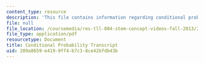 ```yaml
---
content_type: resource
description: 'This file contains information regarding conditional probability transcript. '
file: null
file_location: /coursemedia/res-tll-004-stem-concept-videos-fall-2013/209a8659e4199ff4b7c38ce42bfdb43b_MITRES_TLL-004F13_CondPr.pdf
file_type: application/pdf
resourcetype: Document
title: Conditional Probability Transcript
uid: 209a8659-e419-9ff4-b7c3-8ce42bfdb43b
---
```

